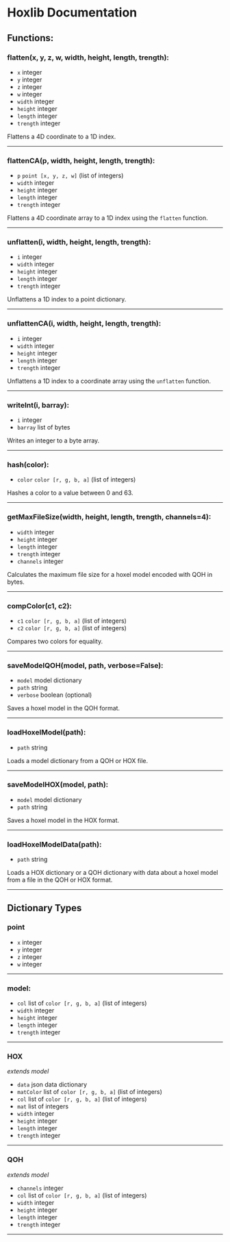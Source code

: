 # Hoxlib Documentation

## Functions:

### flatten(x, y, z, w, width, height, length, trength):

* `x` integer
* `y` integer
* `z` integer
* `w` integer
* `width` integer
* `height` integer
* `length` integer
* `trength` integer

Flattens a 4D coordinate to a 1D index.

---

### flattenCA(p, width, height, length, trength):

* `p` `point [x, y, z, w]` (list of integers)
* `width` integer
* `height` integer
* `length` integer
* `trength` integer

Flattens a 4D coordinate array to a 1D index using the `flatten` function.

---

### unflatten(i, width, height, length, trength):

* `i` integer
* `width` integer
* `height` integer
* `length` integer
* `trength` integer

Unflattens a 1D index to a point dictionary.

---

### unflattenCA(i, width, height, length, trength):

* `i` integer
* `width` integer
* `height` integer
* `length` integer
* `trength` integer

Unflattens a 1D index to a coordinate array using the `unflatten` function.

---

### writeInt(i, barray):

* `i` integer
* `barray` list of bytes

Writes an integer to a byte array.

---

### hash(color):

* `color` `color [r, g, b, a]` (list of integers)

Hashes a color to a value between 0 and 63.

---

### getMaxFileSize(width, height, length, trength, channels=4):

* `width` integer
* `height` integer
* `length` integer
* `trength` integer
* `channels` integer

Calculates the maximum file size for a hoxel model encoded with QOH in bytes.

---

### compColor(c1, c2):

* `c1` `color [r, g, b, a]` (list of integers)
* `c2` `color [r, g, b, a]` (list of integers)

Compares two colors for equality.

---

### saveModelQOH(model, path, verbose=False):

* `model` model dictionary
* `path` string
* `verbose` boolean (optional)

Saves a hoxel model in the QOH format.

---

### loadHoxelModel(path):

* `path` string

Loads a model dictionary from a QOH or HOX file.

---

### saveModelHOX(model, path):

* `model` model dictionary
* `path` string

Saves a hoxel model in the HOX format.

---

### loadHoxelModelData(path):

* `path` string

Loads a HOX dictionary or a QOH dictionary with data about a hoxel model from a file in the QOH or HOX format.

---

## Dictionary Types

### point
* `x` integer
* `y` integer
* `z` integer
* `w` integer

---

### model:
* `col` list of `color [r, g, b, a]` (list of integers)
* `width` integer
* `height` integer
* `length` integer
* `trength` integer
---

### HOX
*extends model*
* `data` json data dictionary
* `matColor` list of `color [r, g, b, a]` (list of integers)
* `col` list of `color [r, g, b, a]` (list of integers)
* `mat` list of integers
* `width` integer
* `height` integer
* `length` integer
* `trength` integer

---

### QOH
*extends model*
* `channels` integer
* `col` list of `color [r, g, b, a]` (list of integers)
* `width` integer
* `height` integer
* `length` integer
* `trength` integer

---